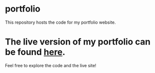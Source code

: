 # portfolio

This repository hosts the code for my portfolio website.

# The live version of my portfolio can be found [here](https://bayhans.github.io/portfolio/).

Feel free to explore the code and the live site!
